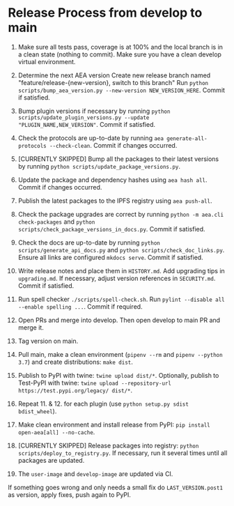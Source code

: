 
# Release Process from develop to main

1. Make sure all tests pass, coverage is at 100% and the local branch is in a clean state (nothing to commit). Make sure you have a clean develop virtual environment. 
   
2. Determine the next AEA version 
   Create new release branch named "feature/release-{new-version}, switch to this branch"
   Run `python scripts/bump_aea_version.py --new-version NEW_VERSION_HERE`. Commit if satisfied.

3. Bump plugin versions if necessary by running `python scripts/update_plugin_versions.py --update "PLUGIN_NAME,NEW_VERSION"`. Commit if satisfied.

4. Check the protocols are up-to-date by running `aea generate-all-protocols --check-clean`. Commit if changes occurred.

5. [CURRENTLY SKIPPED] Bump all the packages to their latest versions by running `python scripts/update_package_versions.py`.

6. Update the package and dependency hashes using `aea hash all`. Commit if changes occurred.

7. Publish the latest packages to the IPFS registry using `aea push-all`.

8. Check the package upgrades are correct by running `python -m aea.cli check-packages` and `python scripts/check_package_versions_in_docs.py`. Commit if satisfied.

9. Check the docs are up-to-date by running `python scripts/generate_api_docs.py` and `python scripts/check_doc_links.py`. Ensure all links are configured `mkdocs serve`. Commit if satisfied.

10. Write release notes and place them in `HISTORY.md`. Add upgrading tips in `upgrading.md`. If necessary, adjust version references in `SECURITY.md`. Commit if satisfied.

11. Run spell checker `./scripts/spell-check.sh`. Run `pylint --disable all --enable spelling ...`. Commit if required.

12. Open PRs and merge into develop. Then open develop to main PR and merge it.

13. Tag version on main.

14. Pull main, make a clean environment (`pipenv --rm` and `pipenv --python 3.7`) and create distributions: `make dist`.

15. Publish to PyPI with twine: `twine upload dist/*`. Optionally, publish to Test-PyPI with twine:
`twine upload --repository-url https://test.pypi.org/legacy/ dist/*`.

14. Repeat 11. & 12. for each plugin (use `python setup.py sdist bdist_wheel`).

15. Make clean environment and install release from PyPI: `pip install open-aea[all] --no-cache`.

16. [CURRENTLY SKIPPED] Release packages into registry: `python scripts/deploy_to_registry.py`. If necessary, run it several times until all packages are updated.

17. The `user-image` and `develop-image` are updated via CI.

If something goes wrong and only needs a small fix do `LAST_VERSION.post1` as version, apply fixes, push again to PyPI.